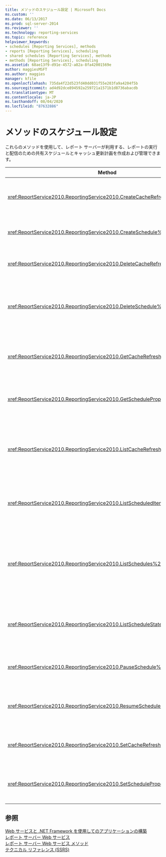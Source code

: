 ```yaml
---
title: メソッドのスケジュール設定 | Microsoft Docs
ms.custom: ''
ms.date: 06/13/2017
ms.prod: sql-server-2014
ms.reviewer: ''
ms.technology: reporting-services
ms.topic: reference
helpviewer_keywords:
- schedules [Reporting Services], methods
- reports [Reporting Services], scheduling
- shared schedules [Reporting Services], methods
- methods [Reporting Services], scheduling
ms.assetid: 68ae13f9-d91e-4572-a82a-8fa42001569e
author: maggiesMSFT
ms.author: maggies
manager: kfile
ms.openlocfilehash: 735da4f22d523fd40dd031f55e203fa9a4204f5b
ms.sourcegitcommit: ad4d92dce894592a259721a1571b1d8736abacdb
ms.translationtype: MT
ms.contentlocale: ja-JP
ms.lasthandoff: 08/04/2020
ms.locfileid: "87632886"
---
```

# <a name="scheduling-methods"></a>メソッドのスケジュール設定
  これらのメソッドを使用して、レポート サーバーが利用する、レポートの実行と配信のための共有スケジュールとキャッシュ更新計画を作成および管理できます。  
  
|Method|アクション|  
|------------|------------|  
|<xref:ReportService2010.ReportingService2010.CreateCacheRefreshPlan%2A>|アイテムのキャッシュ更新プランを作成します。|  
|<xref:ReportService2010.ReportingService2010.CreateSchedule%2A>|新しい共有スケジュールを作成します。|  
|<xref:ReportService2010.ReportingService2010.DeleteCacheRefreshPlan%2A>|キャッシュ更新プランを削除します。|  
|<xref:ReportService2010.ReportingService2010.DeleteSchedule%2A>|特定のスケジュール ID に基づいて共有スケジュールを削除します。|  
|<xref:ReportService2010.ReportingService2010.GetCacheRefreshPlanProperties%2A>|指定したキャッシュ更新プランのプロパティを返します。|  
|<xref:ReportService2010.ReportingService2010.GetScheduleProperties%2A>|共有スケジュールのプロパティ値を返します。|  
|<xref:ReportService2010.ReportingService2010.ListCacheRefreshPlans%2A>|カタログ アイテムに関連付けられたキャッシュ更新プランの一覧を返します。|  
|<xref:ReportService2010.ReportingService2010.ListScheduledItems%2A>|共有スケジュールに関連付けられたアイテムの一覧を返します。|  
|<xref:ReportService2010.ReportingService2010.ListSchedules%2A>|レポート サーバーまたは SharePoint サイトにおけるすべての共有スケジュールの一覧を返します。|  
|<xref:ReportService2010.ReportingService2010.ListScheduleStates%2A>|サポートされているスケジュールの状態の一覧を返します。|  
|<xref:ReportService2010.ReportingService2010.PauseSchedule%2A>|指定したスケジュールの実行を一時停止します。|  
|<xref:ReportService2010.ReportingService2010.ResumeSchedule%2A>|一時停止している共有スケジュールを再開します。|  
|<xref:ReportService2010.ReportingService2010.SetCacheRefreshPlanProperties%2A>|キャッシュ更新計画のプロパティを設定します。|  
|<xref:ReportService2010.ReportingService2010.SetScheduleProperties%2A>|共有スケジュールのプロパティ値を設定します。|  
  
## <a name="see-also"></a>参照  
 [Web サービスと .NET Framework を使用してのアプリケーションの構築](../net-framework/building-applications-using-the-web-service-and-the-net-framework.md)   
 [レポート サーバー Web サービス](../report-server-web-service.md)   
 [レポート サーバー Web サービス メソッド](report-server-web-service-methods.md)   
 [テクニカル リファレンス (SSRS)](../../technical-reference-ssrs.md)  
  
  
